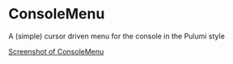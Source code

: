 # ConsoleMenu
A (simple) cursor driven menu for the console in the Pulumi style

[Screenshot of ConsoleMenu](https://github.com/AlfredBr/ConsoleMenu/blob/main/ConsoleMenuScreenshot.jpg)
